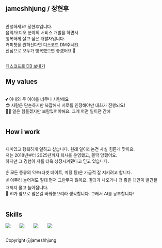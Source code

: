 ## jameshhjung / 정현후
<br>
안녕하세요! 정현후입니다.<br> 
음악/오디오 분야의 서비스 개발을 하면서<br>
행복하게 살고 싶은 개발자입니다.<br>
커피챗을 원하신다면 디스코드 DM주세요<br>
진심으로 모두가 행복했으면 좋겠어요 🥰<br><br>

[디스코드로 DB 보내기](https://discord.com/users/jameshhjung)
<br>

## My values
<br>
💕 아내와 두 아이를 너무나 사랑해요<br />
😎 사람은 단순하지만 복잡해서 서로를 인정해야만 대화가 진행되요!<br />
🧑‍💻 일은 힘들겠지만 보람있어야해요. 그게 어떤 일이던 간에<br />
<br />

## How i work
<br>
재미있고 행복하게 일하고 싶습니다. 원래 일이라는건 사실 힘든게 맞아요.<br>
저는 2018년부터 2025년까지 회사를 운영했고, 쫄딱 망했어요.<br>
하지만 그 경험이 저를 더욱 성장시켜줬다고 믿고 있습니다.<br>
<br>
☝️ 모든 종류의 약속(타겟 데이트, 미팅 등)은 가급적 잘 지키려고 합니다.<br>
✌️ 아무리 늘어져도 절대 먼저 그만두지 않아요. 결과가 나오거나 더 좋은 대안이 발견될때까지 물고 늘어집니다.<br>
🤟 AI가 앞으로 많은걸 바꿔놓으리라 생각합니다. 그래서 AI를 공부합니다!<br>
<br>

## Skills
<div style="display:flex;gap:30px;flex-wrap:wrap;">
  <img src="https://img.shields.io/badge/python-F7DF1E?style=for-the-badge&logo=python&logoColor=black">
  <img src="https://img.shields.io/badge/rust-000000?style=for-the-badge&logo=rust&logoColor=white">
  <img src="https://img.shields.io/badge/JUCE-8DC63F?style=for-the-badge&logo=juce&logoColor=white">
  <img src="https://img.shields.io/badge/PyTorch-EE4C2C?style=for-the-badge&logo=juce&logoColor=white">
</div>
<br>

Copyright ⓒjameshhjung